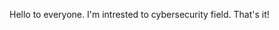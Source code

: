Hello to everyone. 
I'm intrested to cybersecurity field.
That's it!

<!---
TheReal-CyberPunk/TheReal-CyberPunk is a ✨ special ✨ repository because its `README.md` (this file) appears on your GitHub profile.
You can click the Preview link to take a look at your changes.
--->
